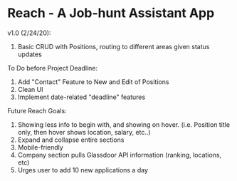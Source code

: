 # Reach - A Job-hunt Assistant App
v1.0 (2/24/20):
1. Basic CRUD with Positions, routing to different areas given status updates

To Do before Project Deadline:
1. Add "Contact" Feature to New and Edit of Positions
2. Clean UI
3. Implement date-related "deadline" features
 
Future Reach Goals:
1. Showing less info to begin with, and showing on hover. (i.e. Position title only, then hover shows location, salary, etc..)
2. Expand and collapse entire sections
3. Mobile-friendly
4. Company section pulls Glassdoor API information (ranking, locations, etc)
5. Urges user to add 10 new applications a day
